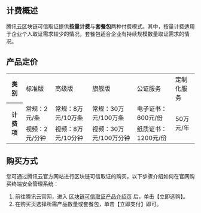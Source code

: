 ## 计费概述
腾讯云区块链可信取证提供**按量计费**与**套餐包**两种付费模式。其中，按量计费适用于企业个人取证需求较少的情况，套餐包适合企业有持续规模数量取证需求的情况。  


## 产品定价
<table>
<tr>
<th>类别</th><td>标准版</td><td>高级版</td><td>旗舰版</td><td>公证服务</td><td>定制化服务</td>
</tr>
<tr>
<th rowspan=2>计费项</th>
<td>常规：2元/条</td>
<td>常规：8万元/10万条</td>
<td>常规：30万元/100万条</td>
<td>电子证书：600元/份</td>
<td rowspan=2>50万元/年</td>
</tr>
<tr>
<td>视频：2元/分钟</td>
<td>视频：8万元/10分钟</td>
<td>视频：30万元/100万分钟</td>
<td>纸质证书：1200元/份</td>
</tr>
</table>

## 购买方式
您可通过腾讯云官方网站进行区块链可信取证的购买，以下步骤介绍如何在官网购买终端安全管理系统：
1. 前往腾讯云官网，进入 [区块链可信取证产品介绍页]() 后，单击【立即选购】。
2. 在购买页选择所需产品数量或套餐包，单击【立即支付】即可。

